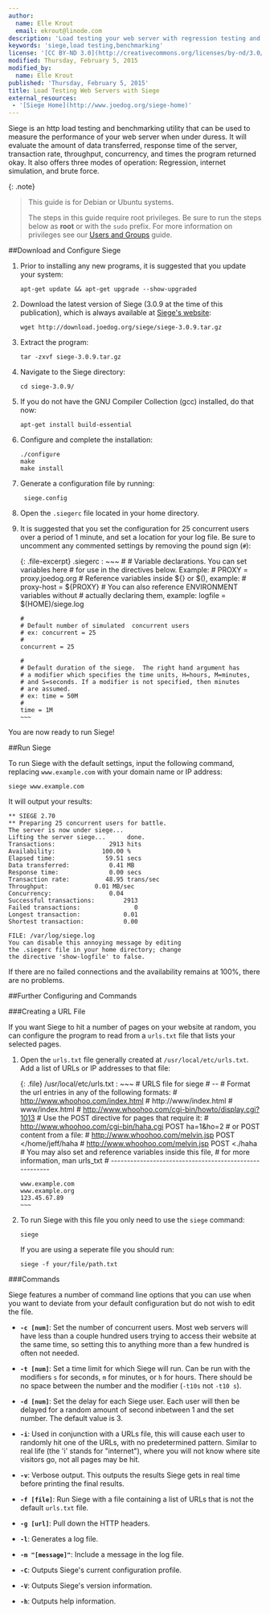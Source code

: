```yaml
---
author:
  name: Elle Krout
  email: ekrout@linode.com
description: 'Load testing your web server with regression testing and benchmarking utility Siege'
keywords: 'siege,load testing,benchmarking'
license: '[CC BY-ND 3.0](http://creativecommons.org/licenses/by-nd/3.0/us/)'
modified: Thursday, February 5, 2015
modified_by:
  name: Elle Krout
published: 'Thursday, February 5, 2015'
title: Load Testing Web Servers with Siege
external_resources:
 - '[Siege Home](http://www.joedog.org/siege-home)'
---
```


Siege is an http load testing and benchmarking utility that can be used to measure the performance of your web server when under duress. It will evaluate the amount of data transferred, response time of the server, transaction rate, throughput, concurrency, and times the program returned okay. It also offers three modes of operation: Regression, internet simulation, and brute force.

{: .note}
>
>This guide is for Debian or Ubuntu systems.
>
>The steps in this guide require root privileges. Be sure to run the steps below as **root** or with the `sudo` prefix. For more information on privileges see our [Users and Groups](/docs/tools-reference/linux-users-and-groups) guide.

##Download and Configure Siege

1.  Prior to installing any new programs, it is suggested that you update your system:

		apt-get update && apt-get upgrade --show-upgraded

2.  Download the latest version of Siege (3.0.9 at the time of this publication), which is always available at [Siege's website](http://www.joedog.org/siege-home):

		wget http://download.joedog.org/siege/siege-3.0.9.tar.gz

3.  Extract the program:

		tar -zxvf siege-3.0.9.tar.gz

4.  Navigate to the Siege directory:

		cd siege-3.0.9/

5.  If you do not have the GNU Compiler Collection (gcc) installed, do that now:

		apt-get install build-essential

6.  Configure and complete the installation:

		./configure
		make
		make install

7. Generate a configuration file by running:

		siege.config

8.  Open the `.siegerc` file located in your home directory.

9.  It is suggested that you set the configuration for 25 concurrent users over a period of 1 minute, and set a location for your log file. Be sure to uncomment any commented settings by removing the pound sign (`#`):

	{: .file-excerpt}
	.siegerc
	:	~~~
		#
		# Variable declarations. You can set variables here
		# for use in the directives below. Example:
		# PROXY = proxy.joedog.org
		# Reference variables inside ${} or $(), example:
		# proxy-host = ${PROXY}
		# You can also reference ENVIRONMENT variables without
		# actually declaring them, example:
		logfile = $(HOME)/siege.log

		#
		# Default number of simulated  concurrent users
		# ex: concurrent = 25
		#
		concurrent = 25

		#
		# Default duration of the siege.  The right hand argument has
		# a modifier which specifies the time units, H=hours, M=minutes,
		# and S=seconds. If a modifier is not specified, then minutes
		# are assumed.
		# ex: time = 50M
		#
		time = 1M
		~~~

You are now ready to run Siege!

##Run Siege

To run Siege with the default settings, input the following command, replacing `www.example.com` with your domain name or IP address:

	siege www.example.com

It will output your results:

	** SIEGE 2.70
	** Preparing 25 concurrent users for battle.
	The server is now under siege...
	Lifting the server siege...      done.
	Transactions:		        2913 hits
	Availability:		      100.00 %
	Elapsed time:		       59.51 secs
	Data transferred:	        0.41 MB
	Response time:		        0.00 secs
	Transaction rate:	       48.95 trans/sec
	Throughput:		        0.01 MB/sec
	Concurrency:		        0.04
	Successful transactions:        2913
	Failed transactions:	           0
	Longest transaction:	        0.01
	Shortest transaction:	        0.00

	FILE: /var/log/siege.log
	You can disable this annoying message by editing
	the .siegerc file in your home directory; change
	the directive 'show-logfile' to false.

If there are no failed connections and the availability remains at 100%, there are no problems.

##Further Configuring and Commands

###Creating a URL File

If you want Siege to hit a number of pages on your website at random, you can configure the program to read from a `urls.txt` file that lists your selected pages.

1.  Open the `urls.txt` file generally created at `/usr/local/etc/urls.txt`. Add a list of URLs or IP addresses to that file:

	{: .file}
	/usr/local/etc/urls.txt
	:	~~~
		# URLS file for siege
		# --
		# Format the url entries in any of the following formats:
		# http://www.whoohoo.com/index.html
		# http://www/index.html
		# www/index.html
		# http://www.whoohoo.com/cgi-bin/howto/display.cgi?1013
		# Use the POST directive for pages that require it:
		# http://www.whoohoo.com/cgi-bin/haha.cgi POST ha=1&ho=2
		#      or POST content from a file:
		# http://www.whoohoo.com/melvin.jsp POST </home/jeff/haha
		# http://www.whoohoo.com/melvin.jsp POST <./haha
		# You may also set and reference variables inside this file,
		# for more information, man urls_txt
		# -------------------------------------------------------

		www.example.com
		www.example.org
		123.45.67.89
		~~~

2.  To run Siege with this file you only need to use the `siege` command:

		siege

	If you are using a seperate file you should run:

		siege -f your/file/path.txt

###Commands

Siege features a number of command line options that you can use when you want to deviate from your default configuration but do not wish to edit the file.

-  **`-c [num]`**: Set the number of concurrent users. Most web servers will have less than a couple hundred users trying to access their website at the same time, so setting this to anything more than a few hundred is often not needed.

-  **`-t [num]`**: Set a time limit for which Siege will run. Can be run with the modifiers `s` for seconds, `m` for minutes, or `h` for hours. There should be no space between the number and the modifier (`-t10s` not `-t10 s`).

- **`-d [num]`**: Set the delay for each Siege user. Each user will then be delayed for a random amount of second inbetween 1 and the set number. The default value is 3.

-  **`-i`**: Used in conjunction with a URLs file, this will cause each user to randomly hit one of the URLs, with no predetermined pattern. Similar to real life (the 'i' stands for "internet"), where you will not know where site visitors go, not all pages may be hit.

-  **`-v`**: Verbose output. This outputs the results Siege gets in real time before printing the final results. 

-  **`-f [file]`**: Run Siege with a file containing a list of URLs that is not the default `urls.txt` file.
-  **`-g [url]`**: Pull down the HTTP headers.
-  **`-l`**: Generates a log file.
-  **`-m "[message]"`**: Include a message in the log file.
-  **`-C`**: Outputs Siege's current configuration profile.
-  **`-V`**: Outputs Siege's version information.
-  **`-h`**: Outputs help information.
